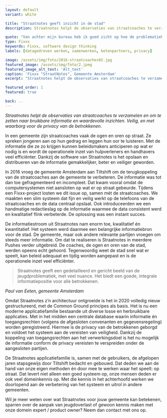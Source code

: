```yaml
---
layout: default
variant: white

title: "Straatnotes geeft inzicht in de stad"
description: Straatnotes helpt de observaties van straatcoaches te verzamelen en om te zetten naar bruikbare informatie en waardevolle inzichten. Veilig, en met waarborg voor de privacy van de betrokkenen.

quote: "Van achter mijn bureau heb ik goed zicht op hoe de problematiek zich ontwikkelt op straat"
type: Fixxx
keywords: Fixxx, software design thinking
labels: [datagedreven werken, samenwerken, ketenpartners, privacy]

image: /assets/img/foto/2016-straatcoaches02.jpg
featured_image: /assets/img/foto/2.jpeg
featured_image_alt_text: 'Alt_text'
caption: 'Fixxx "StraatNotes", Gemeente Amsterdam'
excerpt: "Straatnotes helpt de observaties van straatcoaches te verzamelen en om te zetten naar bruikbare informatie en waardevolle inzichten."

featured_order: 1
featured: true

back: ..
---
```

<i>Straatnotes helpt de observaties van straatcoaches te verzamelen en om te zetten naar bruikbare informatie en waardevolle inzichten. Veilig, en met waarborg voor de privacy van de betrokkenen.</i>

In een gemeente zijn straatcoaches vaak de ogen en oren op straat. Ze spreken jongeren aan op hun gedrag en leggen hun oor te luisteren. Met de informatie die ze zo krijgen kunnen beleidsmakers anticiperen op wat er nodig is en wordt de operationele inzet van hulpverleners en handhavers veel efficiënter. Dankzij de software van Straatnotes is het opslaan en distribueren van de informatie gemakkelijker, beter en veiliger geworden.

In 2016 vroeg de gemeente Amsterdam aan Tiltshift om de terugkoppeling van de straatcoaches aan de gemeente te verbeteren. De informatie was tot dan toe gefragmenteerd en incompleet. Dat kwam vooral omdat de computersystemen niet aansloten op wat er op straat gebeurde. Tijdens een Fixxx-project losten we dit issue op, samen mét de straatcoaches. We maakten een slim systeem dat fijn en veilig werkt op de telefoons van de straatcoaches en de data centraal opslaat. Ook introduceerden we een handmatige redactieslag op de informatie waarmee de data consistent werd en kwalitatief flink verbeterde. De oplossing was een instant succes.

<div class="article-image" style="background-image: url(/assets/img/foto/2016-straatcoaches01.jpg)">
    <div class="slope"></div>
    <div class="slope slope--flip"></div>
</div>

De informatiestroom uit Straatnotes nam enorm toe, kwalitatief én kwantitatief. Het systeem werd daarmee een belangrijke informatiebron voor de stad. De gemeente, maar ook andere relevante partijen vroegen om steeds meer informatie. Om dat te realiseren is Straatnotes in meerdere Pushes verder uitgebreid. De coaches, de ogen en oren van de stad, werden opeens echt gehoord. Tegenwoordig weet de stad snel wat er speelt, kan beleid adequaat en tijdig worden aangepast en is de operationele inzet veel efficiënter.


> Straatnotes geeft een gedetailleerd en gericht beeld van de jeugdproblematiek, met veel nuance. Het biedt een goede, integrale informatiepositie voor alle betrokkenen.

<i>Paul van Eeten, gemeente Amsterdam</i>

Omdat Straatnotes z’n architectuur ontgroeide is het in 2020 volledig nieuw gestructureerd, met de Common Ground principes als basis. Het is nu een moderne applicatiefamilie bestaande uit diverse losse en herbruikbare applicaties. Met in het midden een centrale database waarin informatie én toegangsrechten (volgens de afgesloten convenanten en gegevensregeling) worden geregistreerd. Hiermee is de privacy van de betrokkenen geborgd en voldoet het systeem aan de vereisten van veiligheid. Dankzij de koppeling van toegangsrechten aan het verwerkingsdoel is het nu mogelijk de informatie conform de privacy vereisten te verspreiden onder de aangesloten partijen.

<div class="article-image" style="background-image: url(/assets/img/foto/202101-straatnotesinformatiestromen.jpg)">
    <div class="slope"></div>
    <div class="slope slope--flip"></div>
</div>

De Straatnotes applicatiefamilie is, samen met de gebruikers, de afgelopen jaren stapsgewijs door Tiltshift bedacht en gebouwd. Dat deden we aan de hand van onze eigen methoden én door mee te werken waar het speelt: op straat. Dat levert niet alleen een goed systeem op, onze mensen deden er ook veel domeinkennis op. Met die kennis in het achterhoofd werken we doorlopend aan de verbetering van het systeem en uitrol in andere gemeenten.

Wil je meer weten over wat Straatnotes voor jouw gemeente kan betekenen, sparren over de aanpak van jeugdoverlast of gewoon kennis maken met onze domein expert / product owner? Neem dan contact met ons op.
